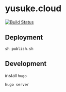 # yusuke.cloud

[![Build Status](https://travis-ci.org/junkpiano/yusuke.cloud.svg?branch=master)](https://travis-ci.org/junkpiano/yusuke.cloud)

## Deployment

```
sh publish.sh
```

## Development

install `hugo`

```
hugo server
```
